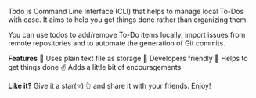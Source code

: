 Todo is Command Line Interface (CLI) that helps to manage local To-Dos with ease. It aims to help you get things done rather than organizing them.

You can use todos to add/remove To-Do items locally, import issues from remote repositories and to automate the generation of Git commits. 

<b>Features</b>
📖 Uses plain text file as storage
🙌 Developers friendly
🚀 Helps to get things done
✌️ Adds a little bit of encouragements

<b>Like it?</b>
Give it a star(⭐) 👆 and share it with your friends. Enjoy!
